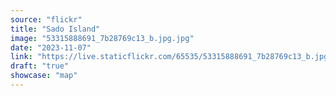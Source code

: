 ```yaml
---
source: "flickr"
title: "Sado Island"
image: "53315888691_7b28769c13_b.jpg.jpg"
date: "2023-11-07"
link: "https://live.staticflickr.com/65535/53315888691_7b28769c13_b.jpg"
draft: "true"
showcase: "map"
---
```

